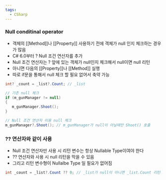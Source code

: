 ```yaml
---
tags:
  - CSharp
---
```

### Null conditinal operator
- 객체의 [[Method]]나 [[Property]] 사용하기 전에 객체가 null 인지 체크하는 경우가 많음
- C# 6.0부터 ? Null 조건 연산자를 추가
- Null 조건 연산자는 ? 앞에 있는 객체가 null인지 체크해서 null이면 null 리턴
- 아니면 다음의 [[Property]]나 [[Method]] 실행
- 따로 if문을 통해서 null 체크 할 필요 없어서 축약 가능
```C#
int? _count = _list?.Count; // _list

// 기존 null 체크
if (m_gunManager != null)
{
   m_gunManager.Shoot();
}

// Null 조건 연산자 이용 null 체크
m_gunManager?.Shoot(); // m_gunManager가 null이 아닐때만 Shoot() 호출
```

### ?? 연산자와 같이 사용
- Null 조건 연산자만 사용 시 리턴 변수는 항상 Nullable Type이여야 한다
- ?? 연산자와 사용 시 null 리턴을 막을 수 있음
- 그리고 리턴 변수형이 Nullalbe Type 일 필요가 없어짐
```C#
int _count = _list?.Count ?? 0; // _list가 null이 아니면 _list.Count 리턴 null 이면 0 리턴
```
